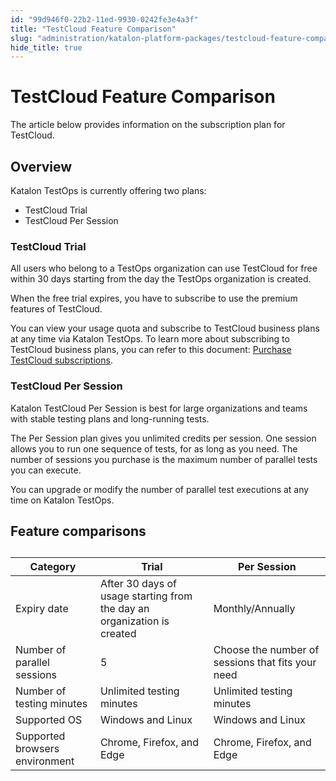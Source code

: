 ```yaml
---
id: "99d946f0-22b2-11ed-9930-0242fe3e4a3f"
title: "TestCloud Feature Comparison"
slug: "administration/katalon-platform-packages/testcloud-feature-comparison"
hide_title: true
---
```


# <a id="id" class="anchor_top_offset"/><a id="ariaid-title1" class="anchor_top_offset"/>TestCloud Feature Comparison

<p xmlns="http://www.w3.org/1999/xhtml" className="p">The article below provides information on the subscription plan   for TestCloud.</p> 

## <a id="id_1" class="anchor_top_offset"/>Overview

<p xmlns="http://www.w3.org/1999/xhtml" className="p">Katalon TestOps is currently offering two plans:</p> 
<ul xmlns="http://www.w3.org/1999/xhtml" className="ul"><li className="li">TestCloud Trial</li><li className="li">TestCloud Per Session</li></ul> 
      

### <a id="id_2" class="anchor_top_offset"/>TestCloud Trial

      
        
<p xmlns="http://www.w3.org/1999/xhtml" className="p">All users who belong to a TestOps organization can use TestCloud   for free within 30 days starting from the day the TestOps   organization is created.</p> 
        
<p xmlns="http://www.w3.org/1999/xhtml" className="p">When the free trial expires, you have to subscribe to use the   premium features of TestCloud.</p> 
        
<p xmlns="http://www.w3.org/1999/xhtml" className="p">You can view your usage quota and subscribe to TestCloud   business plans at any time via Katalon TestOps. To learn more about   subscribing to TestCloud business plans, you can refer to this   document: <a className="xref" href="/docs/administration/administration-tasks/subscription-management/testcloud-subscription/subscribe-to-testcloud">Purchase     TestCloud subscriptions</a>.</p> 
      
    
      

### <a id="id_3" class="anchor_top_offset"/>TestCloud Per Session

      
        
<p xmlns="http://www.w3.org/1999/xhtml" className="p">Katalon TestCloud Per Session is best for large organizations   and teams with stable testing plans and long-running tests.</p> 
        
<p xmlns="http://www.w3.org/1999/xhtml" className="p">The Per Session plan gives you unlimited credits per session.   One session allows you to run one sequence of tests, for as long as   you need. The number of sessions you purchase is the maximum number   of parallel tests you can execute.</p> 
        
<p xmlns="http://www.w3.org/1999/xhtml" className="p">You can upgrade or modify the number of parallel test executions   at any time on Katalon TestOps.</p> 
      
    

## <a id="id_4" class="anchor_top_offset"/>Feature comparisons

<table xmlns="http://www.w3.org/1999/xhtml" className="table"><caption /><colgroup><col /><col /><col /></colgroup><thead className="thead"><tr className><th className="entry anchor_top_offset" id="id_4__entry__1">Category</th><th className="entry anchor_top_offset" id="id_4__entry__2">Trial</th><th className="entry anchor_top_offset" id="id_4__entry__3">Per Session</th></tr></thead><tbody className="tbody"><tr className><td className="entry" headers="id_4__entry__1 id_4__entry__2 id_4__entry__3 ">Expiry date</td><td className="entry" headers="id_4__entry__1 id_4__entry__2 id_4__entry__3 ">After 30 days of usage starting from the day an organization is         created</td><td className="entry" headers="id_4__entry__1 id_4__entry__2 id_4__entry__3 ">Monthly/Annually</td></tr><tr className><td className="entry" headers="id_4__entry__1 id_4__entry__2 id_4__entry__3 ">Number of parallel sessions</td><td className="entry" headers="id_4__entry__1 id_4__entry__2 id_4__entry__3 ">5</td><td className="entry" headers="id_4__entry__1 id_4__entry__2 id_4__entry__3 ">Choose the number of sessions that fits your need</td></tr><tr className><td className="entry" headers="id_4__entry__1 id_4__entry__2 id_4__entry__3 ">Number of testing minutes</td><td className="entry" headers="id_4__entry__1 id_4__entry__2 id_4__entry__3 ">Unlimited testing minutes</td><td className="entry" headers="id_4__entry__1 id_4__entry__2 id_4__entry__3 ">Unlimited testing minutes</td></tr><tr className><td className="entry" headers="id_4__entry__1 id_4__entry__2 id_4__entry__3 ">Supported OS</td><td className="entry" headers="id_4__entry__1 id_4__entry__2 id_4__entry__3 ">Windows and Linux</td><td className="entry" headers="id_4__entry__1 id_4__entry__2 id_4__entry__3 ">Windows and Linux</td></tr><tr className><td className="entry" headers="id_4__entry__1 id_4__entry__2 id_4__entry__3 ">Supported browsers environment</td><td className="entry" headers="id_4__entry__1 id_4__entry__2 id_4__entry__3 ">Chrome, Firefox, and Edge</td><td className="entry" headers="id_4__entry__1 id_4__entry__2 id_4__entry__3 ">Chrome, Firefox, and Edge</td></tr></tbody></table> 
